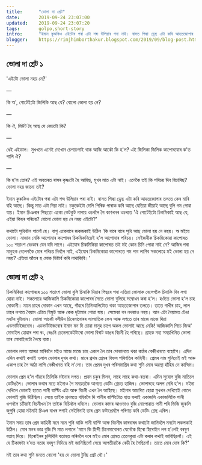```yaml
---
title:		"ভোলা দা গ্ৰেট"
date:		2019-09-24 23:07:00
updated:	2019-09-24 23:07:20
tags: 	    golpo,short-story
intro:      "ইমান কুৰুকিও এইটোৰ পৰা এটা শব্দ উলিয়াব পৰা নাই। ৰাসত পিন্ধা ড্ৰেছ এটা কৰি আহতজোপাৰ তলতে কেৰ মাৰি বহি আছে"
blogger:	https://rimjhimborthakur.blogspot.com/2019/09/blog-post.html
---
```


## ভোলা দা গ্ৰেট ১


'এইটো ভোলা নহয় নে?'

―

কি অ', গোটেইটো জিলিকি আছ যে? বোলো ভোলা হয় নে?

―

কি ঐ, মিউট হৈ আছ যে কেচটো কি?

―

ধেই এইডাল। মুখখনে এনেই দেখোন চেপচেপাই থাক আজি আকৌ কি হ'ল? এই জিলিকা জিলিক কাপোৰযোৰ ক'ত পালি ঐ?

―

কি হ'ল তোৰ? এই অবতৰত ৰাসৰ কৃষ্ণটো হৈ আহিছ, মুখৰ মাত এটা নাই। এনেকৈ তই কি পৰিচয় দিব বিচাৰিছ? ভোলা নহয় জানো তই?

ইমান কুৰুকিও এইটোৰ পৰা এটা শব্দ উলিয়াব পৰা নাই। ৰাসত পিন্ধা ড্ৰেছ এটা কৰি আহতজোপাৰ তলতে কেৰ মাৰি বহি আছে। কিন্তু মাত এটা দিয়া নাই। চকুকেইটা মেলি পিৰিক পাৰাক কৰি আছে যেতিয়া জীয়াই আছে বুলি গম পোৱা যায়। ইমান চিঞৰাৰ পিছতো একো কেটকুট নাপায় ওচৰলৈ গৈ কাণখনৰ ওচৰতে 'ঐ গোটেইটো চিকমিকাই আছ যে, এইয়া কিহৰ পৰিচয়? বোলো ভোলা হয় নে নহয় এইটো?'

কথাটো সুধিবলৈ পালোঁ হে। বাপু একেবাৰে জকজকাই উঠিল 'কি বাৰে বাৰে সুধি আছ ভোলা হয় নে নহয়। অ মইয়ে ভোলা। নাজান নেকি আপোনাৰ কাপোৰৰ চিকমিকনিয়েই হ'ল আপোনাৰ পৰিচয়। সেইজনীক চিকমিকোৱা কাপোৰত ১০০ শতাংশ বেংকাৰ যেন যদি লাগে। এইযোৰ চিকমিকিয়া কাপোৰত তই মই কোন চিনি পোৱা নাই নে? আজিৰ পৰা মানুহক বেলেগকৈ মোৰ পৰিচয় দিবলৈ নাই, এইযোৰ চিকমিকোৱা কাপোৰতে গম পাব লাগিব সকলোৱে মই ভোলা হয় নে নহয়? এতিয়া আঁতৰ হ মোক ডিষ্টাৰ্ব কৰি নাথাকিবি।'


## ভোলা দা গ্ৰেট ২

চিকমিকিয়া কাপোৰৰে ১০০ শতাংশ ভোলা বুলি চিনাকি দিয়াৰ পিছৰে পৰা এতিয়া ভোলাক বেলেগকৈ চিনাকি দিব লগা হোৱা নাই। সকলোৱে আজিকালি চিকমিকোৱা কাপোৰৰ সৈতে ভোলা বুলিহে সম্বোধন কৰা হ'ল। হওঁতে ভোলা হ'ল চাহ দোকানী। মানে চাহৰ দোকান এখন আছে, গাঁৱৰে তিনিআলিটোত থকা আহতজোপাৰ তলতে। তাতে গাখীৰ চাহ, লাল চাহৰ লগতে বৈয়াম এটাত বিস্কুট আৰু কেক দুটামান পোৱা যায়। সেমেকা বন নথকাও নহয়। আন এটা বৈয়ামত টেঙা মৰটন দুটামান। ভোলা আকৌ বলীউদ চিনেমাবোৰৰ সাংঘাতিক ফেন আৰু লগতে তাৰ মাজে মাজে দিয়া এডভাৰ্টাইজবোৰ। এডভাৰ্টাইজবোৰ ইমান মন দি চোৱা মানুহ চাগে অকল ভোলাই আছে নেকি! আজিকালি পিচে জিঅ' মোবাইল হোৱাৰ পৰা ৰং, ৰেঙনি চেনেলকেইটাৰো ভোলা বিৰাট ডাঙৰ বিচনী হৈ পৰিছে। গ্ৰাহক নহা সময়খিনিত ভোলা তাৰ মোবাইলটো লৈয়ে ব্যস্ত।

ভোলাৰ লগত আড্ডা মাৰিবলৈ মইও মাজে মাজে চাহ একাপ লৈ তাৰ দোকানতে থকা কাঠৰ বেঞ্চীখনতে বহোগৈ। এদিন এদিন কথাই কথাই ওলাল ভোলাৰ দুখৰ কথা। মানে প্ৰথম প্ৰেমৰ বিফল পৰিণতিৰ কাহিনী। প্ৰেমৰ নাম শুনিয়েই মই আৰু একাপ চাহ লৈ আঠা লাগি বেঞ্চীখনত বহি ল'লো। তাৰ প্ৰেমৰ দুখৰ পৰিসমাপ্তিৰ কথা শুনি মোৰ অৱস্থা হাঁহিম নে কান্দিম।

ভোলাৰ প্ৰেম হ'ল গাঁৱৰে তিলিকি মইনাৰ লগত। প্ৰথম চকুৰ মিলন, লাহে লাহে কথা-বতৰা। এদিন সুযোগ বুজি মাতিলে ডেটিঙলৈ। ভোলাৰ কথাৰ মতে মইনাও গৈ সময়তকৈ আগতে ডেটিং প্লেচত হাজিৰ। ভোলাৰহে অলপ দেৰি হ'ল। মইনা দেখিলে ভোলাই হাতত পানী বাল্টিং এটা আৰু বিচনী এখন লৈ আহিছে। মইনাৰ আচৰিত হোৱা মুখখন দেখিয়েই বোলে ভোলাই বুজি উঠিছিল। সেয়ে তাইক প্ৰথমতে বহিবলৈ দি পানীৰ বাল্টিটোত হাত ভৰাই একাজলি একাজলিকৈ পানী ওপৰলৈ চটিয়াই বিচনীখন লৈ তাইক বিচিবলৈ ধৰিলে। ভোলাৰ কামৰ আওভাও বুজি নোপোৱাত পানী পৰি ভিজি জুৰুলি জুপুৰি হোৱা মইনাই চিঞৰ বাখৰ লগাই সেইদিনাই তাৰ প্ৰেম ফটাপ্ৰেমলৈ পৰিণত কৰি ডেটিং প্লেছ এৰিল।

ইমান সময় তাৰ প্ৰেম কাহিনী মনে মনে শুনি থাকি পানী বাল্টি আৰু বিচনীৰ কাৰবাৰৰ কথাটো জানিবলৈ মনটো লকলকাই উঠিল। মোৰ মনৰ ভাৱ বুজি সি মাত লগালে 'মানে কি হিন্দী চিনেমাবোৰত যেনেকৈ হিৰো হিৰোইন লগ হ'লেই বৰষুণ বতাহ দিয়ে। হিৰোইনৰ চুলিখিনি বতাহত লৰিবলৈ ধৰে মইও মোৰ প্ৰেমত তেনেকুৱা এটা কৰাৰ কথাই ভাবিছিলোঁ। এই যে টিকাফটা ৰ'দত বতাহ বৰষুণ নিদিয়ে  মই জানিছিলোঁ সেয়ে আগতীয়াকৈ ৰেডী হৈ গৈছিলোঁ। তাতে মোৰ দোষ কি?'

মই তাৰ কথা শুনি মনতে বোলো 'হয় দে ভোলা টুচ্ছি গ্ৰেট হৌ।'